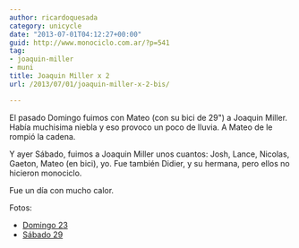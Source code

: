 ```yaml
---
author: ricardoquesada
category: unicycle
date: "2013-07-01T04:12:27+00:00"
guid: http://www.monociclo.com.ar/?p=541
tag:
- joaquin-miller
- muni
title: Joaquin Miller x 2
url: /2013/07/01/joaquin-miller-x-2-bis/

---
```


El pasado Domingo fuimos con Mateo (con su bici de 29") a Joaquin Miller.
Había muchisima niebla y eso provoco un poco de lluvia.
A Mateo de le rompió la cadena.

Y ayer Sábado, fuimos a Joaquin Miller unos cuantos:
Josh, Lance, Nicolas, Gaeton, Mateo (en bici), yo.
Fue también Didier, y su hermana, pero ellos no hicieron monociclo.

Fue un día con mucho calor.

Fotos:

- [Domingo 23](https://photos.app.goo.gl/apaL1MpU1gTqehkD6)
- [Sábado 29](https://photos.app.goo.gl/Gmqq5YoF1NZmhyDw8)
